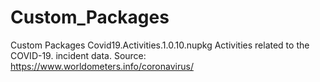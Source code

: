 # Custom_Packages
Custom Packages Covid19.Activities.1.0.10.nupkg
Activities related to the COVID-19. incident data. 
Source: https://www.worldometers.info/coronavirus/
